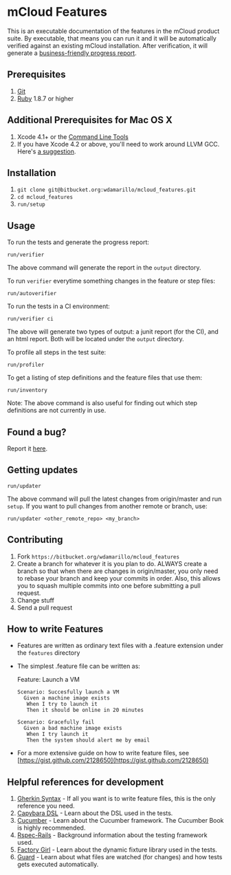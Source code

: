 mCloud Features
===============
This is an executable documentation of the features in the mCloud product suite. By executable, that means you can run it and it will be automatically verified against an existing mCloud installation. After verification, it will generate a [business-friendly progress report](http://dl.dropbox.com/u/1355795/misc/progress_report.png).

Prerequisites
-------------
1. [Git](http://git-scm.com)
2. [Ruby](ruby-lang.org/) 1.8.7 or higher

Additional Prerequisites for Mac OS X
-------------------------------------
1. Xcode 4.1+ or the [Command Line Tools](https://developer.apple.com/downloads/index.action)
2. If you have Xcode 4.2 or above, you'll need to work around LLVM GCC. Here's [a suggestion](http://www.relaxdiego.com/2012/02/using-gcc-when-xcode-43-is-installed.html).

Installation
------------
1. `git clone git@bitbucket.org:wdamarillo/mcloud_features.git`
2. `cd mcloud_features`
3. `run/setup`

Usage
-----

To run the tests and generate the progress report:

    run/verifier

The above command will generate the report in the `output` directory.

To run `verifier` everytime something changes in the feature or step files:

    run/autoverifier

To run the tests in a CI environment:

    run/verifier ci

The above will generate two types of output: a junit report (for the CI), and an html report. Both will be located under the `output` directory.

To profile all steps in the test suite:

    run/profiler

To get a listing of step definitions and the feature files that use them:

    run/inventory

Note: The above command is also useful for finding out which step definitions are not currently in use.

Found a bug?
------------
Report it [here](https://bitbucket.org/wdamarillo/mcloud_features/issues/new).

Getting updates
------------
    run/updater

The above command will pull the latest changes from origin/master and run `setup`. If you want to pull changes from another remote or branch, use:

    run/updater <other_remote_repo> <my_branch>

Contributing
------------
1. Fork `https://bitbucket.org/wdamarillo/mcloud_features`
2. Create a branch for whatever it is you plan to do. ALWAYS create a branch so that when there are changes in origin/master, you only need to rebase your branch and keep your commits in order. Also, this allows you to squash multiple commits into one before submitting a pull request.
3. Change stuff
4. Send a pull request

How to write Features
---------------------

    
* Features are written as ordinary text files with a .feature extension under the `features` directory
* The simplest .feature file can be written as:

    Feature: Launch a VM
    
      Scenario: Succesfully launch a VM
        Given a machine image exists
         When I try to launch it
         Then it should be online in 20 minutes
      
      Scenario: Gracefully fail
        Given a bad machine image exists
         When I try launch it
         Then the system should alert me by email

* For a more extensive guide on how to write feature files, see [https://gist.github.com/2128650](https://gist.github.com/2128650)

Helpful references for development
----------------------------------
1. [Gherkin Syntax](https://github.com/cucumber/cucumber/wiki/Gherkin) - If all you want is to write feature files, this is the only reference you need.
2. [Capybara DSL](http://rubydoc.info/github/jnicklas/capybara/master) - Learn about the DSL used in the tests.
3. [Cucumber](http://cukes.info) - Learn about the Cucumber framework. The Cucumber Book is highly recommended.
4. [Rspec-Rails](http://rubydoc.info/gems/rspec-rails/frames) - Background information about the testing framework used.
5. [Factory Girl](https://github.com/thoughtbot/factory_girl/blob/master/GETTING_STARTED.md) - Learn about the dynamic fixture library used in the tests.
6. [Guard](https://github.com/guard/guard) - Learn about what files are watched (for changes) and how tests gets executed automatically.
